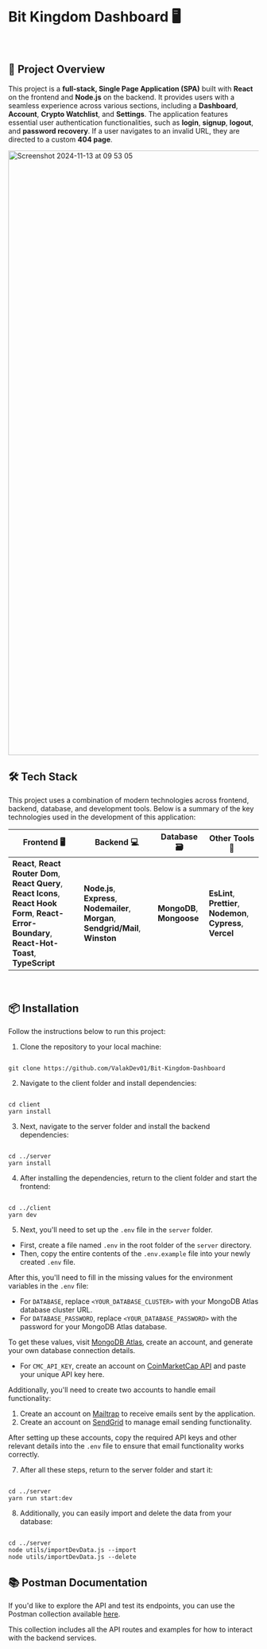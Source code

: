 # Bit Kingdom Dashboard 🖥️

<br />

## 📄 **Project Overview**
This project is a **full-stack, Single Page Application (SPA)** built with **React** on the frontend and **Node.js** on the backend. It provides users with a seamless experience across
various sections, including a **Dashboard**, **Account**, **Crypto Watchlist**, and **Settings**. The application features essential user authentication functionalities, such
as **login**, **signup**, **logout**, and **password recovery**. If a user navigates to an invalid URL, they are directed to a custom **404 page**.

<img width="1216" alt="Screenshot 2024-11-13 at 09 53 05" src="https://github.com/user-attachments/assets/30a2dbf0-b291-4404-9ccb-9f44ec49a962">

## 🛠️ Tech Stack
This project uses a combination of modern technologies across frontend, backend, database, and development tools. Below is a summary of the key technologies used in the development of this application:


| **Frontend 🖥️** | **Backend 💻** | **Database 🗃️** | **Other Tools 🔧** |
|------------------|----------------|------------------|--------------------------|
| **React**, **React Router Dom**, **React Query**, **React Icons**, **React Hook Form**, **React-Error-Boundary**, **React-Hot-Toast**, **TypeScript** | **Node.js**, **Express**, **Nodemailer**, **Morgan**, **Sendgrid/Mail**, **Winston** | **MongoDB**, **Mongoose** | **EsLint**, **Prettier**, **Nodemon**, **Cypress**, **Vercel** |

<br />

## 📦 Installation

Follow the instructions below to run this project:

1. Clone the repository to your local machine:
```

git clone https://github.com/ValakDev01/Bit-Kingdom-Dashboard

```
2. Navigate to the client folder and install dependencies:
```

cd client
yarn install

```
3. Next, navigate to the server folder and install the backend dependencies:
```

cd ../server
yarn install

```
4. After installing the dependencies, return to the client folder and start the frontend:
```

cd ../client
yarn dev

```

5. Next, you'll need to set up the `.env` file in the `server` folder.

- First, create a file named `.env` in the root folder of the `server` directory.
- Then, copy the entire contents of the `.env.example` file into your newly created `.env` file.

After this, you'll need to fill in the missing values for the environment variables in the `.env` file:

- For `DATABASE`, replace `<YOUR_DATABASE_CLUSTER>` with your MongoDB Atlas database cluster URL.
- For `DATABASE_PASSWORD`, replace `<YOUR_DATABASE_PASSWORD>` with the password for your MongoDB Atlas database.

To get these values, visit [MongoDB Atlas](https://www.mongodb.com/products/platform/atlas-database), create an account, and generate your own database connection details.

- For `CMC_API_KEY`, create an account on [CoinMarketCap API](https://coinmarketcap.com/api/) and paste your unique API key here.

Additionally, you'll need to create two accounts to handle email functionality:

1. Create an account on [Mailtrap](https://mailtrap.io/) to receive emails sent by the application.
2. Create an account on [SendGrid](https://sendgrid.com/) to manage email sending functionality.

After setting up these accounts, copy the required API keys and other relevant details into the `.env` file to ensure that email functionality works correctly.

7. After all these steps, return to the server folder and start it:
```

cd ../server
yarn run start:dev

```

8. Additionally, you can easily import and delete the data from your database:
```

cd ../server
node utils/importDevData.js --import
node utils/importDevData.js --delete

```

## 📚 Postman Documentation

If you'd like to explore the API and test its endpoints, you can use the Postman collection available [here](https://documenter.getpostman.com/view/32875194/2sAY548KWM#6292478a-b8bc-4423-ad2e-5cb600c54dab).

This collection includes all the API routes and examples for how to interact with the backend services.
